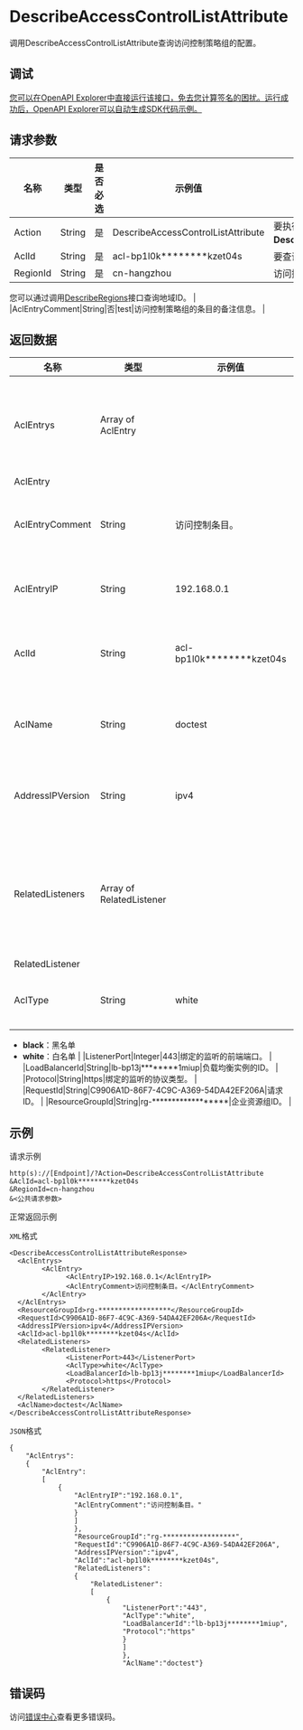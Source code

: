 # DescribeAccessControlListAttribute

调用DescribeAccessControlListAttribute查询访问控制策略组的配置。

## 调试

[您可以在OpenAPI Explorer中直接运行该接口，免去您计算签名的困扰。运行成功后，OpenAPI Explorer可以自动生成SDK代码示例。](https://api.aliyun.com/#product=Slb&api=DescribeAccessControlListAttribute&type=RPC&version=2014-05-15)

## 请求参数

|名称|类型|是否必选|示例值|描述|
|--|--|----|---|--|
|Action|String|是|DescribeAccessControlListAttribute|要执行的操作，取值：**DescribeAccessControlListAttribute**。 |
|AclId|String|是|acl-bp1l0k\*\*\*\*\*\*\*\*kzet04s|要查询的访问控制策略组ID。 |
|RegionId|String|是|cn-hangzhou|访问控制策略组的地域ID。

 您可以通过调用[DescribeRegions](~~27584~~)接口查询地域ID。 |
|AclEntryComment|String|否|test|访问控制策略组的条目的备注信息。 |

## 返回数据

|名称|类型|示例值|描述|
|--|--|---|--|
|AclEntrys|Array of AclEntry| |访问控制策略组的信息列表。 |
|AclEntry| | | |
|AclEntryComment|String|访问控制条目。|访问控制条目备注。 |
|AclEntryIP|String|192.168.0.1|访问控制条目IP。 |
|AclId|String|acl-bp1l0k\*\*\*\*\*\*\*\*kzet04s|访问控制策略组ID。 |
|AclName|String|doctest|访问控制策略组名称。 |
|AddressIPVersion|String|ipv4|关联的实例的IP类型。 |
|RelatedListeners|Array of RelatedListener| |该访问控制策略组已绑定的监听列表。 |
|RelatedListener| | | |
|AclType|String|white|访问控制的类型：

 -   **black**：黑名单
-   **white**：白名单 |
|ListenerPort|Integer|443|绑定的监听的前端端口。 |
|LoadBalancerId|String|lb-bp13j\*\*\*\*\*\*\*\*1miup|负载均衡实例的ID。 |
|Protocol|String|https|绑定的监听的协议类型。 |
|RequestId|String|C9906A1D-86F7-4C9C-A369-54DA42EF206A|请求ID。 |
|ResourceGroupId|String|rg-\*\*\*\*\*\*\*\*\*\*\*\*\*\*\*\*\*\*|企业资源组ID。 |

## 示例

请求示例

```
http(s)://[Endpoint]/?Action=DescribeAccessControlListAttribute
&AclId=acl-bp1l0k********kzet04s
&RegionId=cn-hangzhou
&<公共请求参数>
```

正常返回示例

`XML`格式

```
<DescribeAccessControlListAttributeResponse>
  <AclEntrys>
        <AclEntry>
              <AclEntryIP>192.168.0.1</AclEntryIP>
              <AclEntryComment>访问控制条目。</AclEntryComment>
        </AclEntry>
  </AclEntrys>
  <ResourceGroupId>rg-******************</ResourceGroupId>
  <RequestId>C9906A1D-86F7-4C9C-A369-54DA42EF206A</RequestId>
  <AddressIPVersion>ipv4</AddressIPVersion>
  <AclId>acl-bp1l0k********kzet04s</AclId>
  <RelatedListeners>
        <RelatedListener>
              <ListenerPort>443</ListenerPort>
              <AclType>white</AclType>
              <LoadBalancerId>lb-bp13j********1miup</LoadBalancerId>
              <Protocol>https</Protocol>
        </RelatedListener>
  </RelatedListeners>
  <AclName>doctest</AclName>
</DescribeAccessControlListAttributeResponse>
```

`JSON`格式

```
{
    "AclEntrys":
    {
        "AclEntry":
        [
            {
                "AclEntryIP":"192.168.0.1",
                "AclEntryComment":"访问控制条目。"
                }
                ]
                },
                "ResourceGroupId":"rg-******************",
                "RequestId":"C9906A1D-86F7-4C9C-A369-54DA42EF206A",
                "AddressIPVersion":"ipv4",
                "AclId":"acl-bp1l0k********kzet04s",
                "RelatedListeners":
                {
                    "RelatedListener":
                    [
                        {
                            "ListenerPort":"443",
                            "AclType":"white",
                            "LoadBalancerId":"lb-bp13j********1miup",
                            "Protocol":"https"
                            }
                            ]
                            },
                            "AclName":"doctest"}
```

## 错误码

访问[错误中心](https://error-center.alibabacloud.com/status/product/Slb)查看更多错误码。

